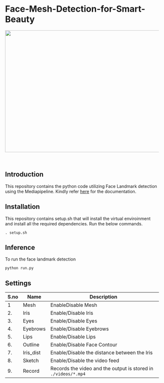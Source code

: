 # Face-Mesh-Detection-for-Smart-Beauty

<div align="center">
<p>
<img src="./readme_stuffs/demo.gif" width="600" height="400"/>
</p>
<br>
</div>

## Introduction

This repository contains the python code utilizing Face Landmark detection using the Mediapipeline. Kindly refer [here](https://developers.google.com/mediapipe/solutions/vision/face_landmarker/python) for the documentation.

## Installation

This repository contains setup.sh that will install the virtual enviroinment and install all the required dependencies.
Run the below commands.
```
. setup.sh
```

## Inference

To run the face landmark detection

```
python run.py
```

## Settings

 S.no | Name | Description
--- | --- | ---
1 | Mesh     | EnableDisable Mesh
2. | Iris     | Enable/Disable Iris
3. | Eyes     | Enable/Disable Eyes
4. | Eyebrows | Enable/Disable Eyebrows
5. | Lips     | Enable/Disable Lips
6. | Outline  | Enable/Disable Face Contour
7. | Iris_dist | Enable/Disable the distance between the Iris
8. | Sketch   | Enable/Disable the video feed
9. | Record   | Records the video and the output is stored in `./videos/*.mp4`
